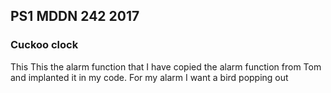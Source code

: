 ## PS1 MDDN 242 2017

### Cuckoo clock

This This the alarm function that I have copied the alarm function from Tom and implanted it in my code. For my alarm I want a bird popping out 